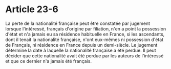 # Article 23-6

La perte de la nationalité française peut être constatée par jugement lorsque l'intéressé, français d'origine par filiation, n'en a point la possession d'état et n'a jamais eu sa résidence habituelle en France, si les ascendants, dont il tenait la nationalité française, n'ont eux-mêmes ni possession d'état de Français, ni résidence en France depuis un demi-siècle.   Le jugement détermine la date à laquelle la nationalité française a été perdue. Il peut décider que cette nationalité avait été perdue par les auteurs de l'intéressé et que ce dernier n'a jamais été français.
